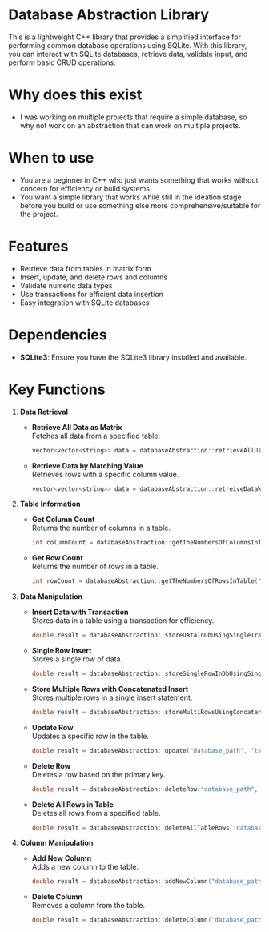 # Database Abstraction Library
This is a lightweight C++ library that provides a simplified interface for performing common database operations using SQLite. With this library, you can interact with SQLite databases, retrieve data, validate input, and perform basic CRUD operations.

# Why does this exist
- I was working on multiple projects that require a simple database, so why not work on an abstraction that can work on multiple projects.

# When to use
- You are a beginner in C++ who just wants something that works without concern for efficiency or build systems.
- You want a simple library that works while still in the ideation stage before you build or use something else more comprehensive/suitable for the project.

# Features
- Retrieve data from tables in matrix form
- Insert, update, and delete rows and columns
- Validate numeric data types
- Use transactions for efficient data insertion
- Easy integration with SQLite databases

# Dependencies
- **SQLite3**: Ensure you have the SQLite3 library installed and available.

# Key Functions
1. **Data Retrieval**
   - **Retrieve All Data as Matrix**  
     Fetches all data from a specified table.  
     ```cpp
     vector<vector<string>> data = databaseAbstraction::retrieveAllUserDataFromDatabaseForMatrix("database_path", "table_name");
     ```

   - **Retrieve Data by Matching Value**  
     Retrieves rows with a specific column value.  
     ```cpp
     vector<vector<string>> data = databaseAbstraction::retreiveDataWithMatchingValue("database_path", "table_name", "column_id", "value");
     ```

2. **Table Information**
   - **Get Column Count**  
     Returns the number of columns in a table.  
     ```cpp
     int columnCount = databaseAbstraction::getTheNumbersOfColumnsInTable("database_path", "table_name");
     ```

   - **Get Row Count**  
     Returns the number of rows in a table.  
     ```cpp
     int rowCount = databaseAbstraction::getTheNumbersOfRowsInTable("database_path", "table_name");
     ```

3. **Data Manipulation**
   - **Insert Data with Transaction**  
     Stores data in a table using a transaction for efficiency.  
     ```cpp
     double result = databaseAbstraction::storeDataInDbUsingSingleTransaction("database_path", "INSERT INTO table", "table_name", matrix_data);
     ```

   - **Single Row Insert**  
     Stores a single row of data.  
     ```cpp
     double result = databaseAbstraction::storeSingleRowInDbUsingSingleInsert("database_path", "INSERT INTO table", "table_name", "value_to_insert");
     ```

   - **Store Multiple Rows with Concatenated Insert**  
     Stores multiple rows in a single insert statement.  
     ```cpp
     double result = databaseAbstraction::storeMultiRowsUsingConcatenatedInsertStmt("database_path", "INSERT INTO table", "table_name", "value_to_insert");
     ```

   - **Update Row**  
     Updates a specific row in the table.  
     ```cpp
     double result = databaseAbstraction::update("database_path", "table_name", "column_name", "new_value", "primary_key", key_value);
     ```

   - **Delete Row**  
     Deletes a row based on the primary key.  
     ```cpp
     double result = databaseAbstraction::deleteRow("database_path", "table_name", "column_name", "primary_key", key_value);
     ```

   - **Delete All Rows in Table**  
     Deletes all rows from a specified table.  
     ```cpp
     double result = databaseAbstraction::deleteAllTableRows("database_path", "table_name");
     ```

4. **Column Manipulation**
   - **Add New Column**  
     Adds a new column to the table.  
     ```cpp
     double result = databaseAbstraction::addNewColumn("database_path", "table_name", "column_name", "SQLITE_DATATYPE");
     ```

   - **Delete Column**  
     Removes a column from the table.  
     ```cpp
     double result = databaseAbstraction::deleteColumn("database_path", "table_name", "column_name");
    ```

